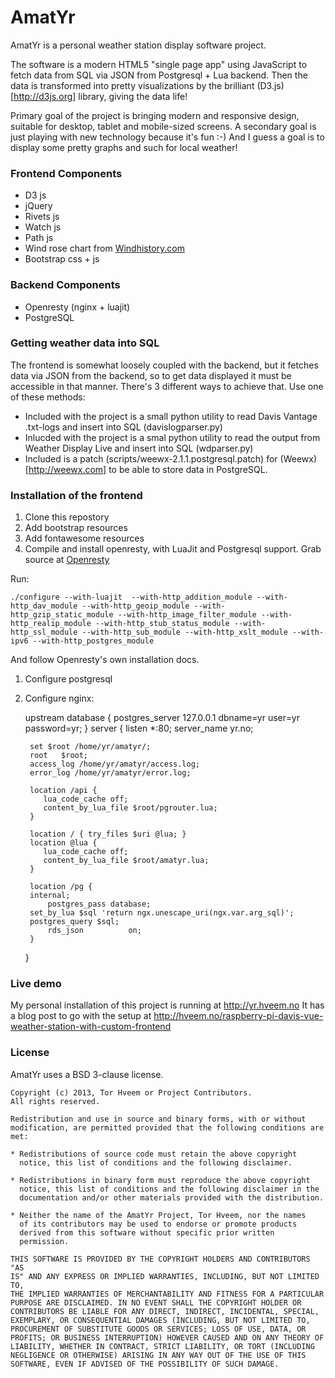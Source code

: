 # AmatYr

AmatYr is a personal weather station display software project.

The software is a modern HTML5 "single page app" using JavaScript to fetch data from SQL via JSON from Postgresql + Lua backend. Then the data is transformed into pretty visualizations by the brilliant (D3.js)[http://d3js.org] library, giving the data life!

Primary goal of the project is bringing modern and responsive design, suitable for desktop, tablet and mobile-sized screens. A secondary goal is just playing with new technology because it's fun :-) And I guess a goal is to display some pretty graphs and such for local weather!

### Frontend Components

-    D3 js
-    jQuery
-    Rivets js
-    Watch js
-    Path js 
-    Wind rose chart from [Windhistory.com](http://windhistory.com/about.html)
-    Bootstrap css + js

### Backend Components

-   Openresty (nginx + luajit)
-   PostgreSQL


### Getting weather data into SQL

The frontend is somewhat loosely coupled with the backend, but it fetches data via JSON from the backend, so to get data displayed it must be accessible in that manner. There's 3 different ways to achieve that. Use one of these methods:

-    Included with the project is a small python utility to read Davis Vantage .txt-logs and insert into SQL (davislogparser.py)
-    Inlucded with the project is a smal python utility to read the output from Weather Display Live and insert into SQL (wdparser.py)
-    Included is a patch (scripts/weewx-2.1.1.postgresql.patch) for (Weewx)[http://weewx.com] to be able to store data in PostgreSQL.

### Installation of the frontend

1. Clone this repostory
1. Add bootstrap resources
1. Add fontawesome resources
1. Compile and install openresty, with LuaJit and Postgresql support.
    Grab source at [Openresty](http://openresty.org)

Run:

    ./configure --with-luajit  --with-http_addition_module --with-http_dav_module --with-http_geoip_module --with-http_gzip_static_module --with-http_image_filter_module --with-http_realip_module --with-http_stub_status_module --with-http_ssl_module --with-http_sub_module --with-http_xslt_module --with-ipv6 --with-http_postgres_module

And follow Openresty's own installation docs.

1. Configure postgresql
1. Configure nginx:

    upstream database {
        postgres_server 127.0.0.1 dbname=yr user=yr password=yr;
    }
    server {
        listen	*:80;
        server_name  yr.no;

        set $root /home/yr/amatyr/;
        root   $root;
        access_log /home/yr/amatyr/access.log;
        error_log /home/yr/amatyr/error.log;

        location /api {
           lua_code_cache off;
           content_by_lua_file $root/pgrouter.lua;
        }

        location / { try_files $uri @lua; }
        location @lua {
           lua_code_cache off;
           content_by_lua_file $root/amatyr.lua;
        }

        location /pg {
        internal;
            postgres_pass database;
        set_by_lua $sql 'return ngx.unescape_uri(ngx.var.arg_sql)';
        postgres_query $sql;
            rds_json          on;
        }
    }

### Live demo

My personal installation of this project is running at <http://yr.hveem.no>
It has a blog post to go with the setup at <http://hveem.no/raspberry-pi-davis-vue-weather-station-with-custom-frontend>

### License

AmatYr uses a BSD 3-clause license.

    Copyright (c) 2013, Tor Hveem or Project Contributors.
    All rights reserved.

    Redistribution and use in source and binary forms, with or without
    modification, are permitted provided that the following conditions are
    met:

    * Redistributions of source code must retain the above copyright
      notice, this list of conditions and the following disclaimer.

    * Redistributions in binary form must reproduce the above copyright
      notice, this list of conditions and the following disclaimer in the
      documentation and/or other materials provided with the distribution.

    * Neither the name of the AmatYr Project, Tor Hveem, nor the names
      of its contributors may be used to endorse or promote products
      derived from this software without specific prior written
      permission.

    THIS SOFTWARE IS PROVIDED BY THE COPYRIGHT HOLDERS AND CONTRIBUTORS "AS
    IS" AND ANY EXPRESS OR IMPLIED WARRANTIES, INCLUDING, BUT NOT LIMITED TO,
    THE IMPLIED WARRANTIES OF MERCHANTABILITY AND FITNESS FOR A PARTICULAR
    PURPOSE ARE DISCLAIMED. IN NO EVENT SHALL THE COPYRIGHT HOLDER OR
    CONTRIBUTORS BE LIABLE FOR ANY DIRECT, INDIRECT, INCIDENTAL, SPECIAL,
    EXEMPLARY, OR CONSEQUENTIAL DAMAGES (INCLUDING, BUT NOT LIMITED TO,
    PROCUREMENT OF SUBSTITUTE GOODS OR SERVICES; LOSS OF USE, DATA, OR
    PROFITS; OR BUSINESS INTERRUPTION) HOWEVER CAUSED AND ON ANY THEORY OF
    LIABILITY, WHETHER IN CONTRACT, STRICT LIABILITY, OR TORT (INCLUDING
    NEGLIGENCE OR OTHERWISE) ARISING IN ANY WAY OUT OF THE USE OF THIS
    SOFTWARE, EVEN IF ADVISED OF THE POSSIBILITY OF SUCH DAMAGE.

